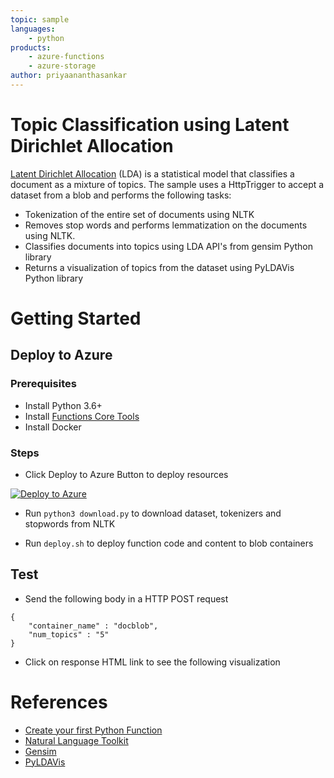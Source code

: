 ```yaml
---
topic: sample
languages:
    - python
products:
    - azure-functions
    - azure-storage
author: priyaananthasankar
---
```


# Topic Classification using Latent Dirichlet Allocation

[Latent Dirichlet Allocation](https://en.wikipedia.org/wiki/Latent_Dirichlet_allocation) (LDA) is a statistical model that classifies a document as a mixture of topics.
The sample uses a HttpTrigger to accept a dataset from a blob and performs the following tasks:
 - Tokenization of the entire set of documents using NLTK
 - Removes stop words and performs lemmatization on the documents using NLTK.
 - Classifies documents into topics using LDA API's from gensim Python library
 - Returns a visualization of topics from the dataset using PyLDAVis Python library

# Getting Started

## Deploy to Azure

### Prerequisites

- Install Python 3.6+
- Install [Functions Core Tools](https://docs.microsoft.com/en-us/azure/azure-functions/functions-run-local#v2)
- Install Docker

### Steps

- Click Deploy to Azure Button to deploy resources

[![Deploy to Azure](http://azuredeploy.net/deploybutton.png)](https://azuredeploy.net/)

- Run `python3 download.py` to download dataset, tokenizers and stopwords from NLTK

- Run `deploy.sh` to deploy function code and content to blob containers

## Test

- Send the following body in a HTTP POST request
```
{
    "container_name" : "docblob",
    "num_topics" : "5" 
}
```
- Click on response HTML link to see the following visualization


# References

- [Create your first Python Function](https://docs.microsoft.com/en-us/azure/azure-functions/functions-create-first-function-python)
- [Natural Language Toolkit](https://www.nltk.org/)
- [Gensim](https://radimrehurek.com/gensim/)
- [PyLDAVis](https://github.com/bmabey/pyLDAvis)






